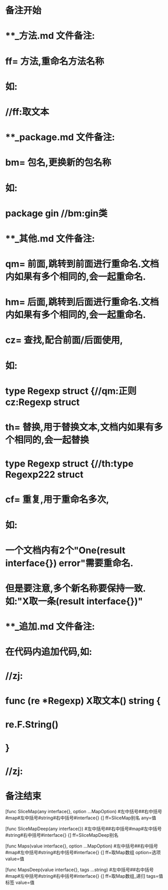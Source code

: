 # 备注开始
# **_方法.md 文件备注:
# ff= 方法,重命名方法名称
# 如:
# //ff:取文本

# **_package.md 文件备注:
# bm= 包名,更换新的包名称 
# 如: 
# package gin //bm:gin类

# **_其他.md 文件备注:
# qm= 前面,跳转到前面进行重命名.文档内如果有多个相同的,会一起重命名.
# hm= 后面,跳转到后面进行重命名.文档内如果有多个相同的,会一起重命名.
# cz= 查找,配合前面/后面使用,
# 如:
# type Regexp struct {//qm:正则 cz:Regexp struct
#
# th= 替换,用于替换文本,文档内如果有多个相同的,会一起替换
# type Regexp struct {//th:type Regexp222 struct
#
# cf= 重复,用于重命名多次,
# 如: 
# 一个文档内有2个"One(result interface{}) error"需要重命名.
# 但是要注意,多个新名称要保持一致. 如:"X取一条(result interface{})"

# **_追加.md 文件备注:
# 在代码内追加代码,如:
# //zj:
# func (re *Regexp) X取文本() string { 
#    re.F.String()
# }
# //zj:
# 备注结束

[func SliceMap(any interface{}, option ...MapOption) #左中括号##右中括号#map#左中括号#string#右中括号#interface{} {]
ff=SliceMap别名
any=值

[func SliceMapDeep(any interface{}) #左中括号##右中括号#map#左中括号#string#右中括号#interface{} {]
ff=SliceMapDeep别名

[func Maps(value interface{}, option ...MapOption) #左中括号##右中括号#map#左中括号#string#右中括号#interface{} {]
ff=取Map数组
option=选项
value=值

[func MapsDeep(value interface{}, tags ...string) #左中括号##右中括号#map#左中括号#string#右中括号#interface{} {]
ff=取Map数组_递归
tags=值标签
value=值
